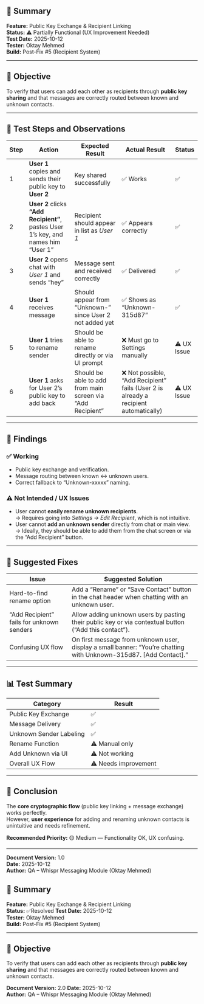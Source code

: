## 🧾 Summary

**Feature:** Public Key Exchange & Recipient Linking  
**Status:** ⚠️ Partially Functional (UX Improvement Needed)  
**Test Date:** 2025-10-12  
**Tester:** Oktay Mehmed  
**Build:** Post-Fix #5 (Recipient System)

---

## 🎯 Objective

To verify that users can add each other as recipients through **public key sharing** and that messages are correctly routed between known and unknown contacts.

---

## 🧪 Test Steps and Observations

| Step | Action                                                                             | Expected Result                                              | Actual Result                                                                       | Status      |
| ---- | ---------------------------------------------------------------------------------- | ------------------------------------------------------------ | ----------------------------------------------------------------------------------- | ----------- |
| 1    | **User 1** copies and sends their public key to **User 2**                         | Key shared successfully                                      | ✅ Works                                                                             | ✅           |
| 2    | **User 2** clicks **“Add Recipient”**, pastes User 1’s key, and names him “User 1” | Recipient should appear in list as *User 1*                  | ✅ Appears correctly                                                                 | ✅           |
| 3    | **User 2** opens chat with *User 1* and sends “hey”                                | Message sent and received correctly                          | ✅ Delivered                                                                         | ✅           |
| 4    | **User 1** receives message                                                        | Should appear from “Unknown-<id>” since User 2 not added yet | ✅ Shows as “Unknown-315d87”                                                         | ✅           |
| 5    | **User 1** tries to rename sender                                                  | Should be able to rename directly or via UI prompt           | ❌ Must go to Settings manually                                                      | ⚠️ UX Issue |
| 6    | **User 1** asks for User 2’s public key to add back                                | Should be able to add from main screen via “Add Recipient”   | ❌ Not possible, “Add Recipient” fails (User 2 is already a recipient automatically) | ⚠️ UX Issue |

---

## 🧩 Findings

### ✅ Working
- Public key exchange and verification.
- Message routing between known ↔ unknown users.
- Correct fallback to “Unknown-xxxxx” naming.

### ⚠️ Not Intended / UX Issues
- User cannot **easily rename unknown recipients**.  
  → Requires going into *Settings → Edit Recipient*, which is not intuitive.
- User cannot **add an unknown sender** directly from chat or main view.  
  → Ideally, they should be able to add them from the chat screen or via the “Add Recipient” button.

---

## 🧠 Suggested Fixes

| Issue                                     | Suggested Solution                                                                                                |
| ----------------------------------------- | ----------------------------------------------------------------------------------------------------------------- |
| Hard-to-find rename option                | Add a “Rename” or “Save Contact” button in the chat header when chatting with an unknown user.                    |
| “Add Recipient” fails for unknown senders | Allow adding unknown users by pasting their public key or via contextual button (“Add this contact”).             |
| Confusing UX flow                         | On first message from unknown user, display a small banner: “You’re chatting with Unknown-315d87. [Add Contact].” |

---

## 📊 Test Summary

| Category | Result |
|-----------|--------|
| Public Key Exchange | ✅ |
| Message Delivery | ✅ |
| Unknown Sender Labeling | ✅ |
| Rename Function | ⚠️ Manual only |
| Add Unknown via UI | ⚠️ Not working |
| Overall UX Flow | ⚠️ Needs improvement |

---

## 🚀 Conclusion

The **core cryptographic flow** (public key linking + message exchange) works perfectly.  
However, **user experience** for adding and renaming unknown contacts is unintuitive and needs refinement.

**Recommended Priority:** 🟡 Medium — Functionality OK, UX confusing.

---

**Document Version:** 1.0  
**Date:** 2025-10-12  
**Author:** QA – Whispr Messaging Module (Oktay Mehmed)






## 🧾 Summary

**Feature:** Public Key Exchange & Recipient Linking  
**Status:**  ✅Resolved 
**Test Date:** 2025-10-12  
**Tester:** Oktay Mehmed  
**Build:** Post-Fix #5 (Recipient System)

---

## 🎯 Objective

To verify that users can add each other as recipients through **public key sharing** and that messages are correctly routed between known and unknown contacts.



**Document Version:** 2.0 
**Date:** 2025-10-12  
**Author:** QA – Whispr Messaging Module (Oktay Mehmed)
